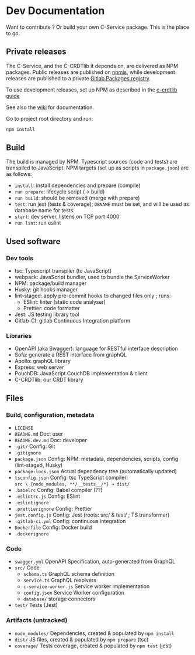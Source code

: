 # Dev Documentation

Want to contribute ? Or build your own C-Service package. This is the place to go.

## Private releases

The C-Service, and the C-CRDTlib it depends on, are delivered as NPM packages.
Public releases are published on [npmjs](https://www.npmjs.com/), while development releases are published to a private [Gitlab Packages registry](https://gitlab.inria.fr/concordant/software/c-crdtlib/-/packages).

To use development releases, set up NPM as described in the [c-crdtlib guide](https://gitlab.inria.fr/concordant/software/c-crdtlib/-/blob/master/README.dev.md#javascripttypescript-and-npm)

See also the [wiki](https://gitlab.inria.fr/concordant/software/c-service/-/wikis/) for documentation.

Go to project root directory and run:

```bash
npm install
```

## Build

The build is managed by NPM.
Typescript sources (code and tests) are transpiled to JavaScript.
NPM targets (set up as scripts in `package.json`) are as follows:

- `install`: install dependencies and prepare (compile)
- `run prepare`: lifecycle script (→ build)
- `run build`: should be removed (merge with prepare)
- `test`: run jest (tests & coverage);
  `DBNAME` must be set, and will be used as database name for tests.
- `start`: dev server, listens on TCP port 4000
- `run lint`: run eslint

## Used software

### Dev tools

- tsc: Typescript transpiler (to JavaScript)
- webpack: JavaScript bundler, used to bundle the ServiceWorker
- NPM: package/build manager
- Husky: git hooks manager
- lint-staged: apply pre-commit hooks to changed files only ; runs:
  - ESlint: linter (static code analyser)
  - Prettier: code formatter
- Jest: JS testing library tool
- Gitlab-CI: gitlab Continuous Integration platform

### Libraries

- OpenAPI (aka Swagger): language for RESTful interface description
- Sofa: generate a REST interface from graphQL
- Apollo: graphQL library
- Express: web server
- PouchDB: JavaScript CouchDB implementation & client
- C-CRDTlib: our CRDT library

## Files

### Build, configuration, metadata

- `LICENSE`
- `README.md` Doc: user
- `README.dev.md` Doc: developer
- `.git/` Config: Git
- `.gitignore`
- `package.json` Config: NPM: metadata, dependencies, scripts,
  config (lint-staged, Husky)
- `package-lock.json` Actual dependency tree (automatically updated)
- `tsconfig.json` Config: tsc TypeScript compiler:  
   `src \ {node_modules, **/__tests__/*} → dist/`
- `.babelrc` Config: Babel compiler (??)
- `.eslintrc.js` Config: ESlint
- `.eslintignore`
- `.prettierignore` Config: Prettier
- `jest.config.js` Config: Jest (roots: src/ & test/ ; TS transformer)
- `.gitlab-ci.yml` Config: continuous integration
- `Dockerfile` Config: Docker build
- `.dockerignore`

### Code

- `swagger.yml` OpenAPI Specification, auto-generated from GraphQL
- `src/` Code
  - `schema.ts` GraphQL schema definition
  - `service.ts` GraphQL resolvers
  - `c-service-worker.js` Service worker implementation
  - `config.json` Service Worker configuration
  - `database/` storage connectors
- `test/` Tests (Jest)

### Artifacts (untracked)

- `node_modules/` Dependencies,
  created & populated by `npm install`
- `dist/` JS files,
  created & populated by `npm prepare` (tsc)
- `coverage/` Tests coverage,
  created & populated by `npm test` (jest)
